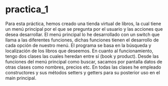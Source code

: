 # practica_1

Para esta práctica, hemos creado una tienda virtual de libros, la cual tiene un menú principal por el que se pregunta por el usuario y las acciones que desea desarrollar. El menú principal lo he desarrollado con un switch que llama a las diferentes funciones, dichas funciones tienen el desarrollo de cada opción de nuestro menú.
El programa se basa en la búsqueda y localización de los libros que deseemos. 
En cuanto al funcionamiento, tengo dos clases las cuales heredan entre sí (book y product).
Desde las funciones del menú principal como buscar, sacamos por pantalla datos de otras clases como nombres, precios etc. En todas las clases he empleado constructores y sus métodos setters y getters para su posterior uso en el main principal.
 	
